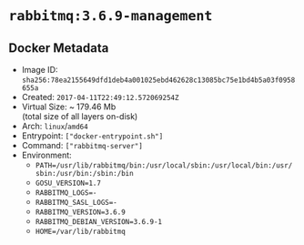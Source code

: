 # `rabbitmq:3.6.9-management`

## Docker Metadata

- Image ID: `sha256:78ea2155649dfd1deb4a001025ebd462628c13085bc75e1bd4b5a03f0958655a`
- Created: `2017-04-11T22:49:12.572069254Z`
- Virtual Size: ~ 179.46 Mb  
  (total size of all layers on-disk)
- Arch: `linux`/`amd64`
- Entrypoint: `["docker-entrypoint.sh"]`
- Command: `["rabbitmq-server"]`
- Environment:
  - `PATH=/usr/lib/rabbitmq/bin:/usr/local/sbin:/usr/local/bin:/usr/sbin:/usr/bin:/sbin:/bin`
  - `GOSU_VERSION=1.7`
  - `RABBITMQ_LOGS=-`
  - `RABBITMQ_SASL_LOGS=-`
  - `RABBITMQ_VERSION=3.6.9`
  - `RABBITMQ_DEBIAN_VERSION=3.6.9-1`
  - `HOME=/var/lib/rabbitmq`
